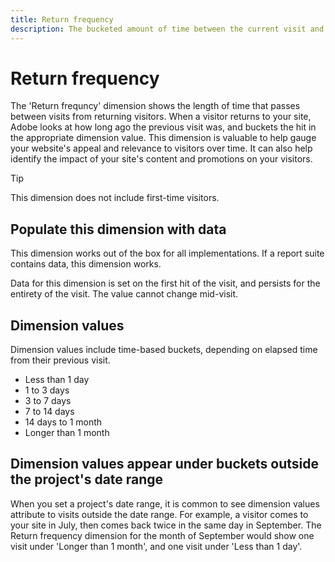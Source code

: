 ```yaml
---
title: Return frequency
description: The bucketed amount of time between the current visit and previous visit.
---
```


# Return frequency

The 'Return frequncy' dimension shows the length of time that passes between visits from returning visitors. When a visitor returns to your site, Adobe looks at how long ago the previous visit was, and buckets the hit in the appropriate dimension value. This dimension is valuable to help gauge your website's appeal and relevance to visitors over time. It can also help identify the impact of your site's content and promotions on your visitors.

>[!TIP]
>
>This dimension does not include first-time visitors.

## Populate this dimension with data

This dimension works out of the box for all implementations. If a report suite contains data, this dimension works.

Data for this dimension is set on the first hit of the visit, and persists for the entirety of the visit. The value cannot change mid-visit.

## Dimension values

Dimension values include time-based buckets, depending on elapsed time from their previous visit.

* Less than 1 day
* 1 to 3 days
* 3 to 7 days
* 7 to 14 days
* 14 days to 1 month
* Longer than 1 month

## Dimension values appear under buckets outside the project's date range

When you set a project's date range, it is common to see dimension values attribute to visits outside the date range. For example, a visitor comes to your site in July, then comes back twice in the same day in September. The Return frequency dimension for the month of September would show one visit under 'Longer than 1 month', and one visit under 'Less than 1 day'.